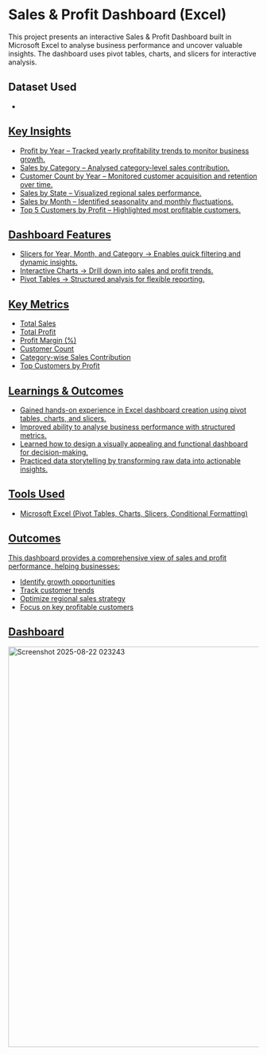 # Sales & Profit Dashboard (Excel)
This project presents an interactive Sales & Profit Dashboard built in Microsoft Excel to analyse business performance and uncover valuable insights.
The dashboard uses pivot tables, charts, and slicers for interactive analysis.

## Dataset Used
- <a href="https://github.com/JatinTech1/Sales-and-Profit-Dashboard/blob/main/Sales%20and%20Profit%20Data.xlsx">

## Key Insights
-	Profit by Year – Tracked yearly profitability trends to monitor business growth.
-	Sales by Category – Analysed category-level sales contribution.
-	Customer Count by Year – Monitored customer acquisition and retention over time.
-	Sales by State – Visualized regional sales performance.
-	Sales by Month – Identified seasonality and monthly fluctuations.
-	Top 5 Customers by Profit – Highlighted most profitable customers.

## Dashboard Features
-	Slicers for Year, Month, and Category → Enables quick filtering and dynamic insights.
-	Interactive Charts → Drill down into sales and profit trends.
-	Pivot Tables → Structured analysis for flexible reporting.

## Key Metrics
-	Total Sales
-	Total Profit
-	Profit Margin (%)
-	Customer Count
-	Category-wise Sales Contribution
-	Top Customers by Profit

## Learnings & Outcomes
-	Gained hands-on experience in Excel dashboard creation using pivot tables, charts, and slicers.
-	Improved ability to analyse business performance with structured metrics.
-	Learned how to design a visually appealing and functional dashboard for decision-making.
-	Practiced data storytelling by transforming raw data into actionable insights.

## Tools Used
-	Microsoft Excel (Pivot Tables, Charts, Slicers, Conditional Formatting)

## Outcomes
This dashboard provides a comprehensive view of sales and profit performance, helping businesses:
-	Identify growth opportunities
-	Track customer trends
-	Optimize regional sales strategy
-	Focus on key profitable customers

## Dashboard
<img width="1667" height="805" alt="Screenshot 2025-08-22 023243" src="https://github.com/user-attachments/assets/08d58bef-a12a-453c-8dfa-57022595f753" />
